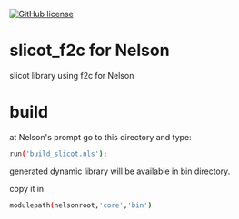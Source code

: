 [![GitHub license](https://img.shields.io/badge/license-GPL2-blue.svg)](https://github.com/Nelson-numerical-software/slicot_f2c/blob/master/LICENSE)

# slicot_f2c for Nelson
slicot library using f2c for Nelson

# build
at Nelson's prompt go to this directory and type:

```bash
run('build_slicot.nls');
```


generated dynamic library will be available in bin directory. 

copy it in
 
```bash
modulepath(nelsonroot,'core','bin') 
```